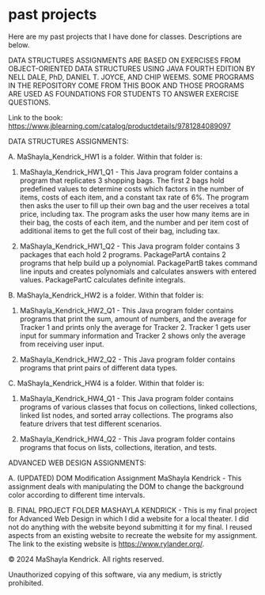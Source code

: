 # past projects

Here are my past projects that I have done for classes. Descriptions are below.

DATA STRUCTURES ASSIGNMENTS ARE BASED ON EXERCISES FROM OBJECT-ORIENTED DATA STRUCTURES USING JAVA FOURTH EDITION BY NELL DALE, PhD, DANIEL T. JOYCE, AND CHIP WEEMS. SOME PROGRAMS IN THE REPOSITORY COME FROM THIS BOOK AND THOSE PROGRAMS ARE USED AS FOUNDATIONS FOR STUDENTS TO ANSWER EXERCISE QUESTIONS.

Link to the book: https://www.jblearning.com/catalog/productdetails/9781284089097

DATA STRUCTURES ASSIGNMENTS:

A. MaShayla_Kendrick_HW1 is a folder. Within that folder is:

1. MaShayla_Kendrick_HW1_Q1 - This Java program folder contains a program that replicates 3 shopping bags. The first 2 bags hold predefined values to determine costs which factors in the number of items, costs of each item, and a constant tax rate of 6%. The program then asks the user to fill up their own bag and the user receives a total price, including tax. The program asks the user how many items are in their bag, the costs of each item, and the number and per item cost of additional items to get the full cost of their bag, including tax.

2. MaShayla_Kendrick_HW1_Q2 - This Java program folder contains 3 packages that each hold 2 programs. PackagePartA contains 2 programs that help build up a polynomial. PackagePartB takes command line inputs and creates polynomials and calculates answers with entered values. PackagePartC calculates definite integrals.

B. MaShayla_Kendrick_HW2 is a folder. Within that folder is:

1. MaShayla_Kendrick_HW2_Q1 - This Java program folder contains programs that print the sum, amount of numbers, and the average for Tracker 1 and prints only the average for Tracker 2. Tracker 1 gets user input for summary information and Tracker 2 shows only the average from receiving user input.

2. MaShayla_Kendrick_HW2_Q2 - This Java program folder contains programs that print pairs of different data types.

C. MaShayla_Kendrick_HW4 is a folder. Within that folder is:

1. MaShayla_Kendrick_HW4_Q1 - This Java program folder contains programs of various classes that focus on collections, linked collections, linked list nodes, and sorted array collections. The programs also feature drivers that test different scenarios.

2. MaShayla_Kendrick_HW4_Q2 - This Java program folder contains programs that focus on lists, collections, iteration, and tests.

ADVANCED WEB DESIGN ASSIGNMENTS:

A. (UPDATED) DOM Modification Assignment MaShayla Kendrick - This assignment deals with manipulating the DOM to change the background color according to different time intervals.

B. FINAL PROJECT FOLDER MASHAYLA KENDRICK - This is my final project for Advanced Web Design in which I did a website for a local theater. I did not do anything with the website beyond submitting it for my final. I reused aspects from an existing website to recreate the website for my assignment. The link to the existing website is https://www.rylander.org/.

© 2024 MaShayla Kendrick. All rights reserved.

Unauthorized copying of this software, via any medium, is strictly prohibited.

